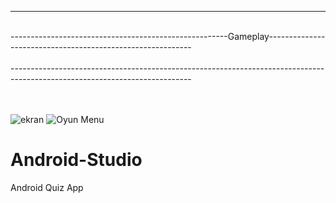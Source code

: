 ---------------------------------------------------------------------------------------------------------------------------
<br>------------------------------------------------------Gameplay-----------------------------------------------------------</br>
<br>---------------------------------------------------------------------------------------------------------------------------</br>
<br></br>

![ekran](https://user-images.githubusercontent.com/48416741/122649900-cd706100-d138-11eb-8ead-28b101da5576.png)
![Oyun Menu](https://user-images.githubusercontent.com/48416741/122649910-d06b5180-d138-11eb-84b2-04a7fe098ca0.png)
# Android-Studio

Android Quiz App

